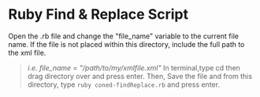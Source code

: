 Ruby Find & Replace Script
==============

Open the .rb file and change the "file_name" variable to the current file name. If the file is not placed within this directory, include the full path to the xml file.
>_i.e. file_name = "/path/to/my/xmlfile.xml"_
In terminal,type cd then drag directory over and press enter. 
Then, Save the file and from this directory, type `ruby coned-findReplace.rb` and press enter.

